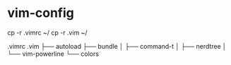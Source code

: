 vim-config
==========
cp -r .vimrc  ~/
cp -r .vim    ~/

.vimrc
.vim
├── autoload
├── bundle
│ ├── command-t
│ ├── nerdtree
│ └── vim-powerline
└── colors

